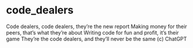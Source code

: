 # code_dealers
Code dealers, code dealers, they’re the new report
Making money for their peers, that’s what they’re about
Writing code for fun and profit, it’s their game
They’re the code dealers, and they’ll never be the same
 (с) ChatGPT
